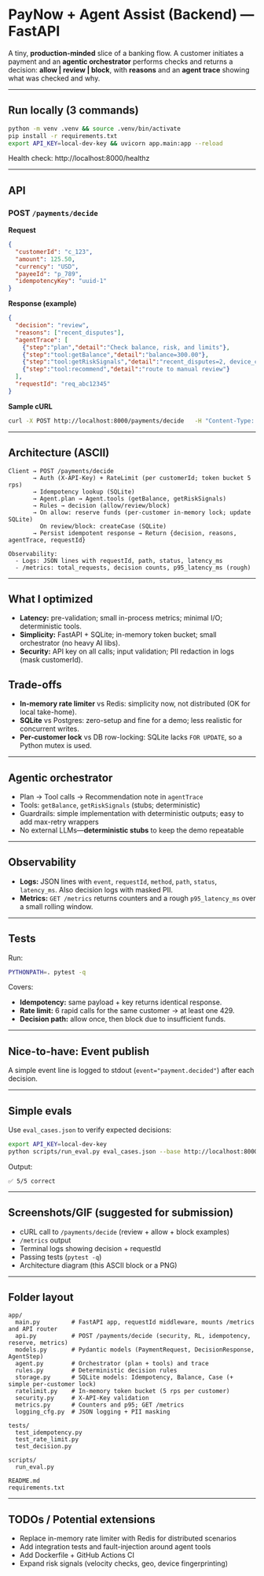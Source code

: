 
# PayNow + Agent Assist (Backend) — FastAPI

A tiny, **production-minded** slice of a banking flow. A customer initiates a payment and an **agentic orchestrator** performs checks and returns a decision: **allow | review | block**, with **reasons** and an **agent trace** showing what was checked and why.

---

## Run locally (3 commands)
```bash
python -m venv .venv && source .venv/bin/activate
pip install -r requirements.txt
export API_KEY=local-dev-key && uvicorn app.main:app --reload
```

Health check: http://localhost:8000/healthz

---

## API

### POST `/payments/decide`
**Request**
```json
{
  "customerId": "c_123",
  "amount": 125.50,
  "currency": "USD",
  "payeeId": "p_789",
  "idempotencyKey": "uuid-1"
}
```

**Response (example)**
```json
{
  "decision": "review",
  "reasons": ["recent_disputes"],
  "agentTrace": [
    {"step":"plan","detail":"Check balance, risk, and limits"},
    {"step":"tool:getBalance","detail":"balance=300.00"},
    {"step":"tool:getRiskSignals","detail":"recent_disputes=2, device_change=true"},
    {"step":"tool:recommend","detail":"route to manual review"}
  ],
  "requestId": "req_abc12345"
}
```

**Sample cURL**
```bash
curl -X POST http://localhost:8000/payments/decide   -H "Content-Type: application/json"   -H  -d '{"customerId":"c_123","amount":125.5,"currency":"USD","payeeId":"p_789","idempotencyKey":"uuid-1"}'
```
---

## Architecture (ASCII)

```
Client → POST /payments/decide
       → Auth (X-API-Key) + RateLimit (per customerId; token bucket 5 rps)
       → Idempotency lookup (SQLite)
       → Agent.plan → Agent.tools (getBalance, getRiskSignals)
       → Rules → decision (allow/review/block)
       → On allow: reserve funds (per-customer in-memory lock; update SQLite)
         On review/block: createCase (SQLite)
       → Persist idempotent response → Return {decision, reasons, agentTrace, requestId}

Observability:
  - Logs: JSON lines with requestId, path, status, latency_ms
  - /metrics: total_requests, decision counts, p95_latency_ms (rough)
```

---

## What I optimized
- **Latency:** pre-validation; small in-process metrics; minimal I/O; deterministic tools.
- **Simplicity:** FastAPI + SQLite; in-memory token bucket; small orchestrator (no heavy AI libs).
- **Security:** API key on all calls; input validation; PII redaction in logs (mask customerId).

## Trade-offs
- **In-memory rate limiter** vs Redis: simplicity now, not distributed (OK for local take-home).
- **SQLite** vs Postgres: zero-setup and fine for a demo; less realistic for concurrent writes.
- **Per-customer lock** vs DB row-locking: SQLite lacks `FOR UPDATE`, so a Python mutex is used.

---

## Agentic orchestrator
- Plan → Tool calls → Recommendation note in `agentTrace`
- Tools: `getBalance`, `getRiskSignals` (stubs; deterministic)
- Guardrails: simple implementation with deterministic outputs; easy to add max-retry wrappers
- No external LLMs—**deterministic stubs** to keep the demo repeatable

---

## Observability
- **Logs:** JSON lines with `event`, `requestId`, `method`, `path`, `status`, `latency_ms`. Also decision logs with masked PII.
- **Metrics:** `GET /metrics` returns counters and a rough `p95_latency_ms` over a small rolling window.

---

## Tests
Run:
```bash
PYTHONPATH=. pytest -q
```
Covers:
- **Idempotency:** same payload + key returns identical response.
- **Rate limit:** 6 rapid calls for the same customer → at least one 429.
- **Decision path:** allow once, then block due to insufficient funds.

---

## Nice-to-have: Event publish
A simple event line is logged to stdout (`event="payment.decided"`) after each decision.

---

## Simple evals
Use `eval_cases.json` to verify expected decisions:
```bash
export API_KEY=local-dev-key
python scripts/run_eval.py eval_cases.json --base http://localhost:8000 --api-key $API_KEY
```
Output:
```
✅ 5/5 correct
```

---

## Screenshots/GIF (suggested for submission)
- cURL call to `/payments/decide` (review + allow + block examples)
- `/metrics` output
- Terminal logs showing decision + requestId
- Passing tests (`pytest -q`)
- Architecture diagram (this ASCII block or a PNG)

---

## Folder layout
```
app/
  main.py         # FastAPI app, requestId middleware, mounts /metrics and API router
  api.py          # POST /payments/decide (security, RL, idempotency, reserve, metrics)
  models.py       # Pydantic models (PaymentRequest, DecisionResponse, AgentStep)
  agent.py        # Orchestrator (plan + tools) and trace
  rules.py        # Deterministic decision rules
  storage.py      # SQLite models: Idempotency, Balance, Case (+ simple per-customer lock)
  ratelimit.py    # In-memory token bucket (5 rps per customer)
  security.py     # X-API-Key validation
  metrics.py      # Counters and p95; GET /metrics
  logging_cfg.py  # JSON logging + PII masking

tests/
  test_idempotency.py
  test_rate_limit.py
  test_decision.py

scripts/
  run_eval.py

README.md
requirements.txt
```

---

## TODOs / Potential extensions
- Replace in-memory rate limiter with Redis for distributed scenarios
- Add integration tests and fault-injection around agent tools
- Add Dockerfile + GitHub Actions CI
- Expand risk signals (velocity checks, geo, device fingerprinting)
